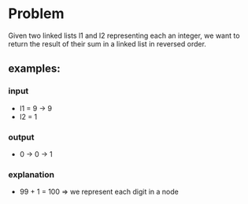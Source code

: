 # Problem

Given two linked lists l1 and l2 representing each an integer, we want to return the result of their sum in a linked list in reversed order.

## examples:

### input

-   l1 = 9 -> 9
-   l2 = 1

### output

-   0 -> 0 -> 1

### explanation

-   99 + 1 = 100 => we represent each digit in a node
